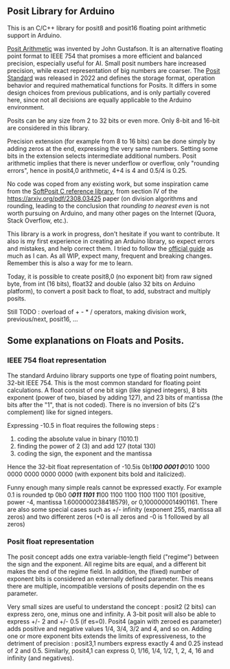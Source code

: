 ## Posit Library for Arduino

This is an C/C++ library for posit8 and posit16 floating point arithmetic support in Arduino.

[Posit Arithmetic](https://posithub.org/docs/Posits4.pdf) was invented by John Gustafson. It is an alternative floating point format to IEEE 754 that promises a more efficient and balanced precision, especially useful for AI. Small posit numbers hare increased precision, while exact representation of big numbers are coarser. The [Posit Standard](https://posithub.org/docs/posit_standard-2.pdf) was released in 2022 and defines the storage format, operation behavior and required mathematical functions for Posits. It differs in some design choices from previous publications, and is only partially covered here, since not all decisions are equally applicable to the Arduino environment.

Posits can be any size from 2 to 32 bits or even more. Only 8-bit and 16-bit are considered in this library.

Precision extension (for example from 8 to 16 bits) can be done simply by adding zeros at the end, expressing the very same numbers. Setting some bits in the extension selects intermediate additional numbers. Posit arithmetic implies that there is never underflow or overflow, only "rounding errors", hence in posit4,0 arithmetic, 4+4 is 4 and 0.5/4 is 0.25. 

No code was coped from any existing work, but some inspiration came from the [SoftPosit C reference library](https://gitlab.com/cerlane/SoftPosit), from section IV of the https://arxiv.org/pdf/2308.03425 paper (on division algorithms and rounding, leading to the conclusion that *rounding to nearest even* is not worth pursuing on Arduino, and many other pages on the Internet (Quora, Stack Overflow, etc.).

This library is a work in progress, don't hesitate if you want to contribute. It also is my first experience in creating an Arduino library, so expect errors and mistakes, and help correct them. I tried to follow the [official guide](https://docs.arduino.cc/learn/contributions/) as much as I can.
As all WIP, expect many, frequent and breaking changes. Remember this is also a way for me to learn.

Today, it is possible to create posit8,0 (no  exponent bit) from raw signed byte, from int (16 bits), float32 and double (also 32 bits on Arduino platform), to convert a posit back to float, to add, substract and multiply posits.

Still TODO : overload of + - * / operators, making division work, previous/next, posit16, ...

## Some explanations on Floats and Posits.
### IEEE 754 float representation
The standard Arduino library supports one type of floating point numbers, 32-bit IEEE 754. This is the most common standard for floating point calculations. A float consist of one bit sign (like signed integers), 8 bits exponent (power of two, biased by adding 127), and 23 bits of mantissa (the bits after the "1", that is not coded). There is no inversion of bits (2's complement) like for signed integers.

Expressing -10.5 in float requires the following steps :
1. coding the absolute value in binary (1010.1)
2. finding the power of 2 (3) and add 127 (total 130)
3. coding the sign, the exponent and the mantissa

Hence the 32-bit float representation of -10.5is 0b1***100 0001 0***010 1000 0000 0000 0000 0000 (with exponent bits bold and italicized). 

Funny enough many simple reals cannot be expressed exactly. For example 0.1 is rounded tp 0b0 0***011 1101 1***100 1100 1100 1100 1100 1101 (positive, power -4, mantissa 1.6000000238418579), or 0,1000000014901161. There are also some special cases such as +/- infinity (exponent 255, mantissa all zeros) and two different zeros (+0 is all zeros and -0 is 1 followed by all zeros)

### Posit float representation
The posit concept adds one extra variable-length field ("regime") between the sign and the exponent. All regime bits are equal, and a different bit makes the end of the regime field. In addition, the (fixed) number of exponent bits is considered an externally defined parameter. This means there are multiple, incompatible versions of posits dependin on the es parameter.

Very small sizes are useful to understand the concept : posit2 (2 bits) can express zero, one, minus one and infinity. A 3-bit posit will also be able to express +/- 2 and +/- 0.5 (if es=0). Posit4 (again with zeroed es parameter) adds positive and negative values 1/4, 3/4, 3/2 and 4, and so on. Adding one or more exponent bits extends the limits of expressiveness, to the detriment of precision : posit3,1 numbers express exactly 4 and 0.25 instead of 2 and 0.5. Similarly, posit4,1 can express 0, 1/16, 1/4, 1/2, 1, 2, 4, 16 and infinity (and negatives).
